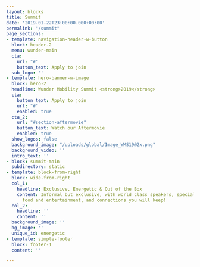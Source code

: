 ```yaml
---
layout: blocks
title: Summit
date: '2019-01-22T23:00:00.000+00:00'
permalink: "/summit"
page_sections:
- template: navigation-header-w-button
  block: header-2
  menu: wunder-main
  cta:
    url: "#"
    button_text: Apply to join
  sub_logo: ''
- template: hero-banner-w-image
  block: hero-2
  headline: Wunder Mobility Summit <strong>2019</strong>
  cta:
    button_text: Apply to join
    url: "#"
    enabled: true
  cta_2:
    url: "#section-aftermovie"
    button_text: Watch our Aftermovie
    enabled: true
  show_logos: false
  background_image: "/uploads/global/Image_WMS19@2x.png"
  background_video: ''
  intro_text: ''
- block: summit-main
  subdirectory: static
- template: block-from-right
  block: wide-from-right
  col_1:
    headline: Exclusive, Energetic & Out of the Box
    content: Informal but exclusive, with world class speakers, special events, great
      food and entertainment, and connections you will keep!
  col_2:
    headline: ''
    content: ''
  background_image: ''
  bg_image: ''
  unique_id: energetic
- template: simple-footer
  block: footer-1
  content: ''

---
```

